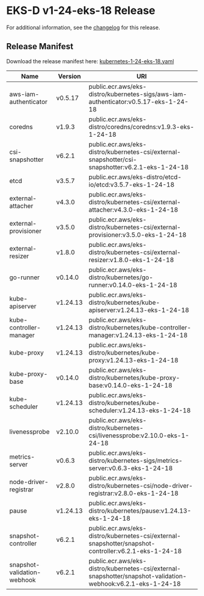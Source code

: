 # EKS-D v1-24-eks-18 Release

For additional information, see the [changelog](CHANGELOG-v1-24-eks-18.md) for this release.

## Release Manifest

Download the release manifest here: [kubernetes-1-24-eks-18.yaml](https://distro.eks.amazonaws.com/kubernetes-1-24/kubernetes-1-24-eks-18.yaml)

| Name | Version | URI |
|------|---------|-----|
| aws-iam-authenticator | v0.5.17 | public.ecr.aws/eks-distro/kubernetes-sigs/aws-iam-authenticator:v0.5.17-eks-1-24-18 |
| coredns | v1.9.3 | public.ecr.aws/eks-distro/coredns/coredns:v1.9.3-eks-1-24-18 |
| csi-snapshotter | v6.2.1 | public.ecr.aws/eks-distro/kubernetes-csi/external-snapshotter/csi-snapshotter:v6.2.1-eks-1-24-18 |
| etcd | v3.5.7 | public.ecr.aws/eks-distro/etcd-io/etcd:v3.5.7-eks-1-24-18 |
| external-attacher | v4.3.0 | public.ecr.aws/eks-distro/kubernetes-csi/external-attacher:v4.3.0-eks-1-24-18 |
| external-provisioner | v3.5.0 | public.ecr.aws/eks-distro/kubernetes-csi/external-provisioner:v3.5.0-eks-1-24-18 |
| external-resizer | v1.8.0 | public.ecr.aws/eks-distro/kubernetes-csi/external-resizer:v1.8.0-eks-1-24-18 |
| go-runner | v0.14.0 | public.ecr.aws/eks-distro/kubernetes/go-runner:v0.14.0-eks-1-24-18 |
| kube-apiserver | v1.24.13 | public.ecr.aws/eks-distro/kubernetes/kube-apiserver:v1.24.13-eks-1-24-18 |
| kube-controller-manager | v1.24.13 | public.ecr.aws/eks-distro/kubernetes/kube-controller-manager:v1.24.13-eks-1-24-18 |
| kube-proxy | v1.24.13 | public.ecr.aws/eks-distro/kubernetes/kube-proxy:v1.24.13-eks-1-24-18 |
| kube-proxy-base | v0.14.0 | public.ecr.aws/eks-distro/kubernetes/kube-proxy-base:v0.14.0-eks-1-24-18 |
| kube-scheduler | v1.24.13 | public.ecr.aws/eks-distro/kubernetes/kube-scheduler:v1.24.13-eks-1-24-18 |
| livenessprobe | v2.10.0 | public.ecr.aws/eks-distro/kubernetes-csi/livenessprobe:v2.10.0-eks-1-24-18 |
| metrics-server | v0.6.3 | public.ecr.aws/eks-distro/kubernetes-sigs/metrics-server:v0.6.3-eks-1-24-18 |
| node-driver-registrar | v2.8.0 | public.ecr.aws/eks-distro/kubernetes-csi/node-driver-registrar:v2.8.0-eks-1-24-18 |
| pause | v1.24.13 | public.ecr.aws/eks-distro/kubernetes/pause:v1.24.13-eks-1-24-18 |
| snapshot-controller | v6.2.1 | public.ecr.aws/eks-distro/kubernetes-csi/external-snapshotter/snapshot-controller:v6.2.1-eks-1-24-18 |
| snapshot-validation-webhook | v6.2.1 | public.ecr.aws/eks-distro/kubernetes-csi/external-snapshotter/snapshot-validation-webhook:v6.2.1-eks-1-24-18 |

